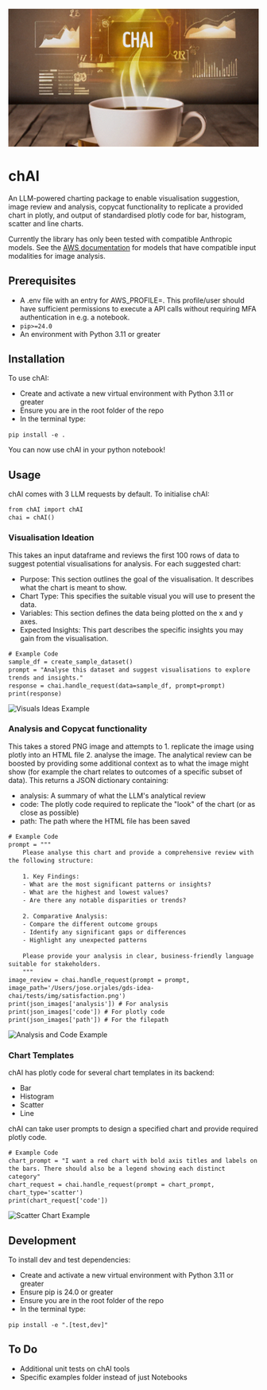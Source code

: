 ![Banner](img/chai_cropped.png)

# chAI
An LLM-powered charting package to enable visualisation suggestion, image review and analysis, copycat functionality to replicate a provided chart in plotly, and output of standardised plotly code for bar, histogram, scatter and line charts.

Currently the library has only been tested with compatible Anthropic models. See the [AWS documentation](https://docs.aws.amazon.com/bedrock/latest/userguide/models-supported.html) for models that have compatible input modalities for image analysis.


## Prerequisites
- A .env file with an entry for AWS_PROFILE=. This profile/user should have sufficient permissions to execute a API calls without requiring MFA authentication in e.g. a notebook.
- `pip>=24.0`
- An environment with Python 3.11 or greater



## Installation
To use chAI:
- Create and activate a new virtual environment with Python 3.11 or greater
- Ensure you are in the root folder of the repo
- In the terminal type:

```pip install -e .```

You can now use chAI in your python notebook!

## Usage
chAI comes with 3 LLM requests by default. To initialise chAI:

```
from chAI import chAI
chai = chAI()
```

### Visualisation Ideation
This takes an input dataframe and reviews the first 100 rows of data to suggest potential visualisations for analysis. For each suggested chart:
- Purpose: This section outlines the goal of the visualisation. It describes what the chart is meant to show.
- Chart Type: This specifies the suitable visual you will use to present the data.
- Variables: This section defines the data being plotted on the x and y axes.
- Expected Insights: This part describes the specific insights you may gain from the visualisation.

```
# Example Code
sample_df = create_sample_dataset()
prompt = "Analyse this dataset and suggest visualisations to explore trends and insights."
response = chai.handle_request(data=sample_df, prompt=prompt)
print(response)
```
![Visuals Ideas Example](img/visual_ideas.png)

### Analysis and Copycat functionality
This takes a stored PNG image and attempts to 1. replicate the image using plotly into an HTML file 2. analyse the image. The analytical review can be boosted by providing some additional context as to what the image might show (for example the chart relates to outcomes of a specific subset of data).
This returns a JSON dictionary containing:
- analysis: A summary of what the LLM's analytical review
- code: The plotly code required to replicate the "look" of the chart (or as close as possible)
- path: The path where the HTML file has been saved

```
# Example Code
prompt = """
    Please analyse this chart and provide a comprehensive review with the following structure:

    1. Key Findings:
    - What are the most significant patterns or insights?
    - What are the highest and lowest values?
    - Are there any notable disparities or trends?

    2. Comparative Analysis:
    - Compare the different outcome groups
    - Identify any significant gaps or differences
    - Highlight any unexpected patterns

    Please provide your analysis in clear, business-friendly language suitable for stakeholders.
    """
image_review = chai.handle_request(prompt = prompt, image_path='/Users/jose.orjales/gds-idea-chai/tests/img/satisfaction.png')
print(json_images['analysis']) # For analysis
print(json_images['code']) # For plotly code
print(json_images['path']) # For the filepath
```
![Analysis and Code Example](img/analysis_code.png)

### Chart Templates
chAI has plotly code for several chart templates in its backend:
- Bar
- Histogram
- Scatter
- Line

chAI can take user prompts to design a specified chart and provide required plotly code.

```
# Example Code
chart_prompt = "I want a red chart with bold axis titles and labels on the bars. There should also be a legend showing each distinct category"
chart_request = chai.handle_request(prompt = chart_prompt, chart_type='scatter')
print(chart_request['code'])
```
![Scatter Chart Example](img/request_scatter.png)


## Development
To install dev and test dependencies:
- Create and activate a new virtual environment with Python 3.11 or greater
- Ensure pip is 24.0 or greater
- Ensure you are in the root folder of the repo
- In the terminal type:

```pip install -e ".[test,dev]"```

## To Do
- Additional unit tests on chAI tools
- Specific examples folder instead of just Notebooks